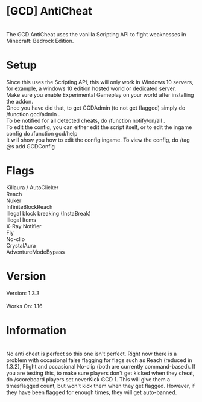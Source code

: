 # [GCD] AntiCheat
\
The GCD AntiCheat uses the vanilla Scripting API to fight weaknesses in Minecraft: Bedrock Edition.
# Setup

Since this uses the Scripting API, this will only work in Windows 10 servers, for example, a windows 10 edition hosted world or dedicated server.\
Make sure you enable Experimental Gameplay on your world after installing the addon. \
Once you have did that, to get GCDAdmin (to not get flagged) simply do /function gcd/admin .\
To be notified for all detected cheats, do /function notify/on/all .\
To edit the config, you can either edit the script itself, or to edit the ingame config do /function gcd/help \
It will show you how to edit the config ingame. To view the config, do /tag @s add GCDConfig
# Flags
Killaura / AutoClicker\
Reach \
Nuker\
InfiniteBlockReach\
Illegal block breaking (InstaBreak)\
Illegal Items\
X-Ray Notifier\
Fly\
No-clip\
CrystalAura\
AdventureModeBypass

# Version
Version: 1.3.3\
\
Works On: 1.16
# Information
\
No anti cheat is perfect so this one isn't perfect. Right now there is a problem with occasional false flagging for flags such as Reach (reduced in 1.3.2), Flight and occasional No-clip (both are currently command-based). If you are testing this, to make sure players don't get kicked when they cheat, do /scoreboard players set neverKick GCD 1. This will give them a timesflagged count, but won't kick them when they get flagged. However, if they have been flagged for enough times, they will get auto-banned.